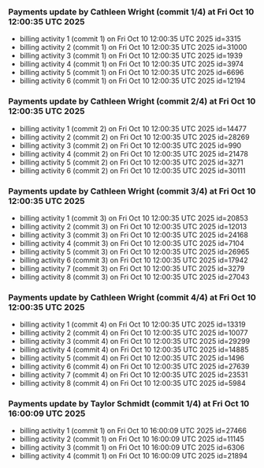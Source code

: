 
### Payments update by Cathleen Wright (commit 1/4) at Fri Oct 10 12:00:35 UTC 2025
- billing activity 1 (commit 1) on Fri Oct 10 12:00:35 UTC 2025 id=3315
- billing activity 2 (commit 1) on Fri Oct 10 12:00:35 UTC 2025 id=31000
- billing activity 3 (commit 1) on Fri Oct 10 12:00:35 UTC 2025 id=1939
- billing activity 4 (commit 1) on Fri Oct 10 12:00:35 UTC 2025 id=3974
- billing activity 5 (commit 1) on Fri Oct 10 12:00:35 UTC 2025 id=6696
- billing activity 6 (commit 1) on Fri Oct 10 12:00:35 UTC 2025 id=12194

### Payments update by Cathleen Wright (commit 2/4) at Fri Oct 10 12:00:35 UTC 2025
- billing activity 1 (commit 2) on Fri Oct 10 12:00:35 UTC 2025 id=14477
- billing activity 2 (commit 2) on Fri Oct 10 12:00:35 UTC 2025 id=28269
- billing activity 3 (commit 2) on Fri Oct 10 12:00:35 UTC 2025 id=990
- billing activity 4 (commit 2) on Fri Oct 10 12:00:35 UTC 2025 id=21478
- billing activity 5 (commit 2) on Fri Oct 10 12:00:35 UTC 2025 id=3271
- billing activity 6 (commit 2) on Fri Oct 10 12:00:35 UTC 2025 id=30111

### Payments update by Cathleen Wright (commit 3/4) at Fri Oct 10 12:00:35 UTC 2025
- billing activity 1 (commit 3) on Fri Oct 10 12:00:35 UTC 2025 id=20853
- billing activity 2 (commit 3) on Fri Oct 10 12:00:35 UTC 2025 id=12013
- billing activity 3 (commit 3) on Fri Oct 10 12:00:35 UTC 2025 id=24168
- billing activity 4 (commit 3) on Fri Oct 10 12:00:35 UTC 2025 id=7104
- billing activity 5 (commit 3) on Fri Oct 10 12:00:35 UTC 2025 id=26965
- billing activity 6 (commit 3) on Fri Oct 10 12:00:35 UTC 2025 id=17942
- billing activity 7 (commit 3) on Fri Oct 10 12:00:35 UTC 2025 id=3279
- billing activity 8 (commit 3) on Fri Oct 10 12:00:35 UTC 2025 id=27043

### Payments update by Cathleen Wright (commit 4/4) at Fri Oct 10 12:00:35 UTC 2025
- billing activity 1 (commit 4) on Fri Oct 10 12:00:35 UTC 2025 id=13319
- billing activity 2 (commit 4) on Fri Oct 10 12:00:35 UTC 2025 id=10077
- billing activity 3 (commit 4) on Fri Oct 10 12:00:35 UTC 2025 id=29299
- billing activity 4 (commit 4) on Fri Oct 10 12:00:35 UTC 2025 id=14885
- billing activity 5 (commit 4) on Fri Oct 10 12:00:35 UTC 2025 id=1496
- billing activity 6 (commit 4) on Fri Oct 10 12:00:35 UTC 2025 id=27639
- billing activity 7 (commit 4) on Fri Oct 10 12:00:35 UTC 2025 id=23531
- billing activity 8 (commit 4) on Fri Oct 10 12:00:35 UTC 2025 id=5984

### Payments update by Taylor Schmidt (commit 1/4) at Fri Oct 10 16:00:09 UTC 2025
- billing activity 1 (commit 1) on Fri Oct 10 16:00:09 UTC 2025 id=27466
- billing activity 2 (commit 1) on Fri Oct 10 16:00:09 UTC 2025 id=11145
- billing activity 3 (commit 1) on Fri Oct 10 16:00:09 UTC 2025 id=6306
- billing activity 4 (commit 1) on Fri Oct 10 16:00:09 UTC 2025 id=21894
